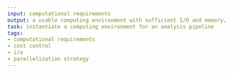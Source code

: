 ```yaml
---
input: computational requirements
output: a usable computing environment with sufficient I/O and memory, a parallelization strategy and cost control
task: instantiate a computing environment for an analysis pipeline
tags:
- computational requirements
- cost control
- i/o
- parallelization strategy
---
```

